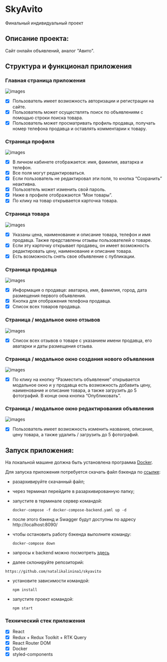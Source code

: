 # SkyAvito
Финальный индивидуальный проект

## Описание проекта:
Cайт онлайн объявлений, аналог "Авито".

## Структура и функционал приложения

### Главная страница приложения
![images](https://raw.githubusercontent.com/natalikalinina1/skyavito/master/assets/mainPage.JPG)
- [x] Пользователь имеет возможность авторизации и регистрации на сайте.
- [x] Пользователь может осуществлять поиск по объявлениям с помощью строки поиска товара.
- [x] Пользователь может просматривать профиль продавца, получать номер телефона продавца и оставлять комментарии к товару.

### Страница профиля
![images](https://raw.githubusercontent.com/natalikalinina1/skyavito/master/assets/Profill.JPG)
- [x] В личном кабинете отображается: имя, фамилия, аватарка и телефон.
- [x] Все поля могут редактироваться.
- [x] Если пользователь не редактировал эти поля, то кнопка “Сохранить” неактивна. 
- [x] Пользовтель может изменить свой пароль.
- [x] Ниже в профиле отображаются “Мои товары”.
- [x] По клику на товар открывается карточка товара.

### Страница товара
![images](https://raw.githubusercontent.com/natalikalinina1/skyavito/master/assets/AddCard.JPG)
- [x] Указаны цена, наименование и описание товара, телефон и имя продавца. Также представлены отзывы пользователей о товаре. 
- [x] Если эту карточку открывает продавец, он имеет возможность редактировать цену, наименование и описание товара.
- [x] Есть возможность снять свое объявление с публикации.

### Страница продавца
![images](https://raw.githubusercontent.com/natalikalinina1/skyavito/master/assets/Seller%20.JPG)
- [x] Информация о продавце: аватарка, имя, фамилия, город, дата размещения первого объявления.
- [x] Кнопка для отображения телефона продавца.
- [x] Список всех товаров продавца.

### Страница / модальное окно отзывов
![images](https://raw.githubusercontent.com/natalikalinina1/skyavito/master/assets/ReviewModal.JPG)
- [x] Список всех отзывов о товаре с указанием имени продавца, его аватарки и даты размещения отзыва.

### Страница / модальное окно создания нового объявления
![images](https://raw.githubusercontent.com/natalikalinina1/skyavito/master/assets/AddModal.JPG)
- [x] По клику на кнопку “Разместить объявление” открывается модальное окно и у продавца есть возможность добавить цену, наименование и описание товара, а также загрузить до 5 фотографий. В конце окна кнопка “Опубликовать”.

### Страница / модальное окно редактирования объявления
![images](https://raw.githubusercontent.com/natalikalinina1/skyavito/master/assets/UpdateAdd.JPG)
- [x] Пользователь имеет возможность изменить название, описание, цену товара, а также удалить / загрузить до 5 фотографий.

## Запуск приложения:
На локальной машине должна быть установлена программа [Docker](https://www.docker.com/).

Для запуска приложения потребуется скачать файл бэкенда по [ссылке](https://drive.google.com/file/d/1pFE-NRANTsWmQwTyURjHXuECMmoKCFjO/view):

- разархивируйте скачанный файл;
- через терминал перейдите в разархивированную папку;
- запустите в терминале сервер командой:

  ```
  docker-compose -f docker-compose-backend.yaml up -d
  ```

- после этого бэкенд и Swagger будут доступны по адресу http://localhost:8090/
- чтобы остановить работу бэкенда выполните команду:

  ```
  docker-compose down
  ```

- запросы к backend можно посмотреть [здесь](https://drive.google.com/file/d/1bM_BRkxz8vqFEr18LpnbJslHoPW_73FF/view)

- далее склонируйте репозиторий:
```
https://github.com/natalikalinina1/skyavito

```
- установите зависимости командой:

  ```
  npm install
  ```

- запустите проект командой:

  ```
  npm start
  ```

### Технический стек приложения

- [x] React
- [x] Redux + Redux Toolkit + RTK Query
- [x] React Router DOM
- [x] Docker
- [x] styled-components
